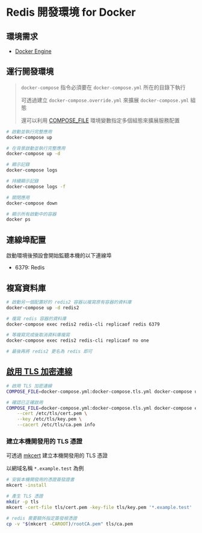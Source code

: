 # Redis 開發環境 for Docker

## 環境需求

- [Docker Engine](https://docs.docker.com/install/)

## 運行開發環境

> `docker-compose` 指令必須要在 `docker-compose.yml` 所在的目錄下執行
>
> 可透過建立 `docker-compose.override.yml` 來擴展 `docker-compose.yml` 組態
>
> 還可以利用 [COMPOSE_FILE](https://docs.docker.com/compose/reference/envvars/#compose_file) 環境變數指定多個組態來擴展服務配置

```sh
# 啟動並執行完整應用
docker-compose up

# 在背景啟動並執行完整應用
docker-compose up -d

# 顯示記錄
docker-compose logs

# 持續顯示記錄
docker-compose logs -f

# 關閉應用
docker-compose down

# 顯示所有啟動中的容器
docker ps
```

## 連線埠配置

啟動環境後預設會開始監聽本機的以下連線埠

- 6379: Redis

## 複寫資料庫

```sh
# 啟動另一個配置好的 redis2 容器以複寫原有容器的資料庫
docker-compose up -d redis2

# 複寫 redis 容器的資料庫
docker-compose exec redis2 redis-cli replicaof redis 6379

# 等複寫完成後取消資料庫複寫
docker-compose exec redis2 redis-cli replicaof no one

# 最後再將 redis2 更名為 redis 即可
```

## [啟用 TLS 加密連線](https://redis.io/topics/encryption)

```sh
# 啟用 TLS 加密連線
COMPOSE_FILE=docker-compose.yml:docker-compose.tls.yml docker-compose up -d

# 確認已正確啟用
COMPOSE_FILE=docker-compose.yml:docker-compose.tls.yml docker-compose exec redis redis-cli -p 6380 --tls \
    --cert /etc/tls/cert.pem \
    --key /etc/tls/key.pem \
    --cacert /etc/tls/ca.pem info
```

### 建立本機開發用的 TLS 憑證

可透過 [mkcert](https://github.com/FiloSottile/mkcert) 建立本機開發用的 TLS 憑證

以網域名稱 `*.example.test` 為例

```sh
# 安裝本機開發用的憑證簽發證書
mkcert -install

# 產生 TLS 憑證
mkdir -p tls
mkcert -cert-file tls/cert.pem -key-file tls/key.pem '*.example.test'

# redis 需要額外指定簽發根憑證
cp -v "$(mkcert -CAROOT)/rootCA.pem" tls/ca.pem
```
